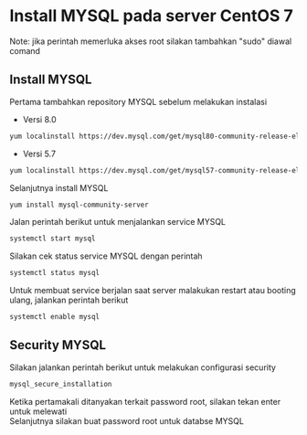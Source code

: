 # Install MYSQL pada server CentOS 7

Note: jika perintah memerluka akses root silakan tambahkan "sudo" diawal comand

## Install MYSQL

Pertama tambahkan repository MYSQL sebelum melakukan instalasi

* Versi 8.0

```html
yum localinstall https://dev.mysql.com/get/mysql80-community-release-el7-1.noarch.rpm
```

* Versi 5.7

```html
yum localinstall https://dev.mysql.com/get/mysql57-community-release-el7-11.noarch.rpm
```

Selanjutnya install MYSQL

```html
yum install mysql-community-server
```

Jalan perintah berikut untuk menjalankan service MYSQL

```html
systemctl start mysql
```

Silakan cek status service MYSQL dengan perintah

```html
systemctl status mysql
```

Untuk membuat service berjalan saat server malakukan restart atau booting ulang, jalankan perintah berikut

```html
systemctl enable mysql
```

## Security MYSQL

Silakan jalankan perintah berikut untuk melakukan configurasi security

```html
mysql_secure_installation
```

Ketika pertamakali ditanyakan terkait password root, silakan tekan enter untuk melewati \
Selanjutnya silakan buat password root untuk databse MYSQL
